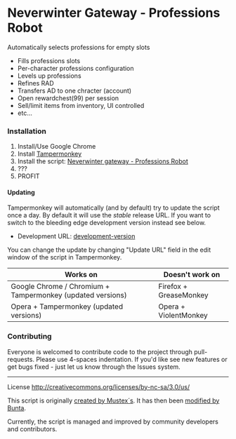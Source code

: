 # Neverwinter Gateway - Professions Robot 
Automatically selects professions for empty slots

+ Fills professions slots
+ Per-character professions configuration
+ Levels up professions
+ Refines RAD
+ Transfers AD to one chracter (account)
+ Open rewardchest(99) per session
+ Sell/limit items from inventory, UI controlled
+ etc...

### Installation
1. Install/Use Google Chrome
2. Install [Tampermonkey](https://chrome.google.com/webstore/detail/tampermonkey/dhdgffkkebhmkfjojejmpbldmpobfkfo)
3. Install the script: [Neverwinter gateway - Professions Robot](https://rawgit.com/Yhonay/NW-Profession-Bot/master/main.js)
4. ???
5. PROFIT

#### Updating
Tampermonkey will automatically (and by default) try to update the script once a day. By default it will use the *stable* release URL. If you want to switch to the bleeding edge development version instead see below.

+ Development URL: [development-version](https://rawgit.com/Yhonay/NW-Profession-Bot/master/main.js)

You can change the update by changing "Update URL" field in the edit window of the script in Tampermonkey.

Works on | Doesn't work on
---------|----------------
Google Chrome / Chromium + Tampermonkey (updated versions) | Firefox + GreaseMonkey
Opera + Tampermonkey (updated versions) | Opera + ViolentMonkey 


### Contributing
Everyone is welcomed to contribute code to the project through pull-requests. Please use 4-spaces indentation. If you'd like see new features or get bugs fixed - just let us know through the Issues system.

* * *

License http://creativecommons.org/licenses/by-nc-sa/3.0/us/

This script is originally [created by Mustex´s](http://userscripts.org/scripts/show/170920). It has then been [modified by Bunta](https://greasyfork.org/en/scripts/771-neverwinter-gateway-professions-robot).

Currently, the script is managed and improved by community developers and contributors.
